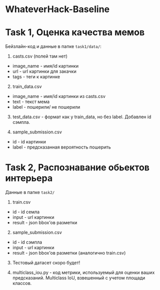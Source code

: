 # WhateverHack-Baseline

# Task 1, Оценка качества мемов
Бейзлайн-код и данные в папке `task1/data/`:

1. casts.csv (полей там нет)
 * image_name - имя/id картинки
 * url - url картинки для закачки
 * tags - теги к картинке

2. train_data.csv
 * image_name - имя/id картинки из casts.csv
 * text - текст мема
 * label - пошерили/ не пошерили

 3. test_data.csv - формат как у train_data, но без label. Добавлен id сэмпла.

 4. sample_submission.csv
  * id - id картинки 
  * label - предсказанная вероятность пошерить

# Task 2, Распознавание обьектов интерьера

Данные в папке `task2/`

 1. train.csv
  * id - id семла 
  * input - url картинки
  * result - json bbox’ов разметки
  
 2. sample_submission.csv
  * id - id сэмпла 
  * input - url картинки 
  * result - json bbox’ов разметки (аналогично train.csv)
  
 3. Тестовый датасет скоро будет! 
 
 4. multiclass_iou.py - код метрики, используемый для оценки ваших предсказаний. Multiclass IoU, взвешенный с учетом площади классов. 
